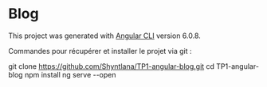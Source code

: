 # Blog

This project was generated with [Angular CLI](https://github.com/angular/angular-cli) version 6.0.8.




Commandes pour récupérer et installer le projet via git : 

git clone https://github.com/Shyntlana/TP1-angular-blog.git
cd TP1-angular-blog
npm install
ng serve --open
